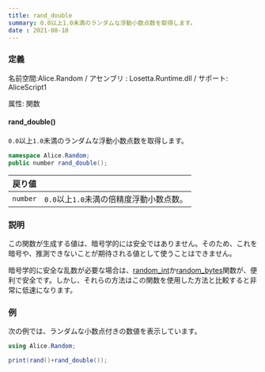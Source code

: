 ```yaml
---
title: rand_double
summary: 0.0以上1.0未満のランダムな浮動小数点数を取得します。
date : 2021-08-10
---
```

### 定義
名前空間:Alice.Random / アセンブリ : Losetta.Runtime.dll / サポート: AliceScript1

属性: 関数

#### rand_double()

`0.0`以上`1.0`未満のランダムな浮動小数点数を取得します。

```cs title="AliceScript"
namespace Alice.Random;
public number rand_double();
```

|戻り値| |
|-|-|
|`number`|`0.0`以上`1.0`未満の倍精度浮動小数点数。|

### 説明
この関数が生成する値は、暗号学的には安全ではありません。そのため、これを暗号や、推測できないことが期待される値として使うことはできません。

暗号学的に安全な乱数が必要な場合は、[random_int](./random_int.md)か[random_bytes](./random_bytes.md)関数が、便利で安全です。しかし、それらの方法はこの関数を使用した方法と比較すると非常に低速になります。

### 例
次の例では、ランダムな小数点付きの数値を表示しています。

```cs title="AliceScript"
using Alice.Random;

print(rand()+rand_double());
```